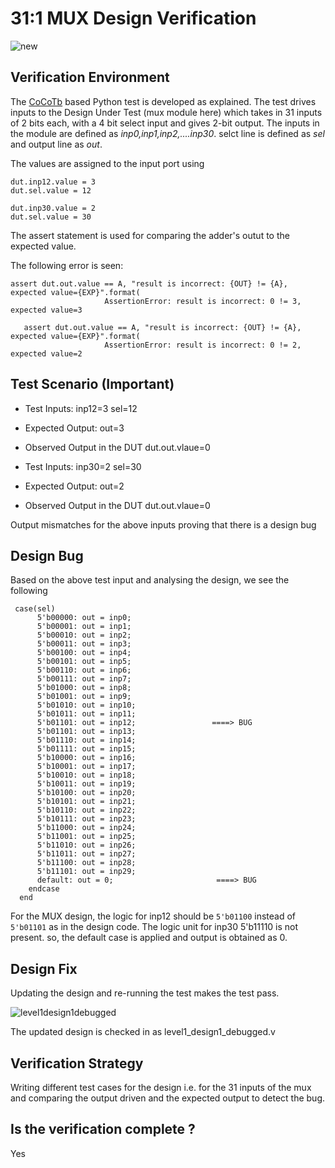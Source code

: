 # 31:1 MUX Design Verification


![new](https://user-images.githubusercontent.com/99884583/181202916-699119c3-4dbf-45cc-80cb-b044b2f8663d.png)

## Verification Environment

The [CoCoTb](https://www.cocotb.org/) based Python test is developed as explained. The test drives inputs to the Design Under Test (mux module here) which takes in 31 inputs of 2 bits each, with a 4 bit select input and gives 2-bit output.
The inputs in the module are defined as *inp0,inp1,inp2,....inp30*. selct line is defined as *sel* and output line as *out*.

The values are assigned to the input port using 

```
dut.inp12.value = 3
dut.sel.value = 12
```

```
dut.inp30.value = 2
dut.sel.value = 30
```

The assert statement is used for comparing the adder's outut to the expected value.

The following error is seen:

```
assert dut.out.value == A, "result is incorrect: {OUT} != {A}, expected value={EXP}".format(
                     AssertionError: result is incorrect: 0 != 3, expected value=3
```

```
   assert dut.out.value == A, "result is incorrect: {OUT} != {A}, expected value={EXP}".format(
                     AssertionError: result is incorrect: 0 != 2, expected value=2
```
## Test Scenario **(Important)**
- Test Inputs: inp12=3 sel=12
- Expected Output: out=3
- Observed Output in the DUT dut.out.vlaue=0



- Test Inputs: inp30=2 sel=30
- Expected Output: out=2
- Observed Output in the DUT dut.out.vlaue=0

Output mismatches for the above inputs proving that there is a design bug

## Design Bug
Based on the above test input and analysing the design, we see the following

```
 case(sel)
      5'b00000: out = inp0;  
      5'b00001: out = inp1;  
      5'b00010: out = inp2;  
      5'b00011: out = inp3;  
      5'b00100: out = inp4;  
      5'b00101: out = inp5;  
      5'b00110: out = inp6;  
      5'b00111: out = inp7;  
      5'b01000: out = inp8;  
      5'b01001: out = inp9;  
      5'b01010: out = inp10;
      5'b01011: out = inp11;
      5'b01101: out = inp12;                 ====> BUG
      5'b01101: out = inp13;
      5'b01110: out = inp14;
      5'b01111: out = inp15;
      5'b10000: out = inp16;
      5'b10001: out = inp17;
      5'b10010: out = inp18;
      5'b10011: out = inp19;
      5'b10100: out = inp20;
      5'b10101: out = inp21;
      5'b10110: out = inp22;
      5'b10111: out = inp23;
      5'b11000: out = inp24;
      5'b11001: out = inp25;
      5'b11010: out = inp26;
      5'b11011: out = inp27;
      5'b11100: out = inp28;
      5'b11101: out = inp29;
      default: out = 0;                       ====> BUG
    endcase
  end
```
For the MUX design, the logic for inp12 should be ``5'b01100`` instead of ``5'b01101`` as in the design code.
The logic unit for inp30 5'b11110 is not present. so, the default case is applied and output is obtained as 0.

## Design Fix
Updating the design and re-running the test makes the test pass.

![level1design1debugged](https://user-images.githubusercontent.com/99884583/181204811-16d723c8-52d1-41e8-b932-1df9397656bf.png)

The updated design is checked in as level1_design1_debugged.v

## Verification Strategy

Writing different test cases for the design i.e. for the 31 inputs of the mux and comparing the output driven and the expected output to detect the bug.

## Is the verification complete ?
 Yes

